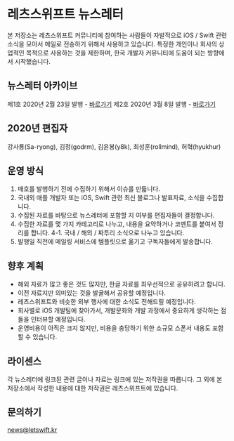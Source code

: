 # 레츠스위프트 뉴스레터 

본 저장소는 레츠스위프트 커뮤니티에 참여하는 사람들이 자발적으로 iOS / Swift 관련 소식을 모아서 메일로 전송하기 위해서 사용하고 있습니다. 특정한 개인이나 회사의 상업적인 목적으로 사용하는 것을 제한하며, 한국 개발자 커뮤니티에 도움이 되는 방향에서 시작했습니다. 

## 뉴스레터 아카이브

제1호 2020년 2월 23일 발행 - [바로가기](https://stib.ee/o202)
제2호 2020년 3월 8일 발행 - [바로가기](https://stib.ee/um12)

## 2020년 편집자

강사룡(Sa-ryong), 김정(godrm), 김윤봉(y8k), 최성훈(rollmind), 허혁(hyukhur)

## 운영 방식

1. 매호를 발행하기 전에 수집하기 위해서 이슈를 만듧니다. 
2. 국내외 애플 개발자 또는 iOS, Swift 관련 최신 블로그나 발표자료, 소식을 수집합니다. 
3. 수집된 자료를 바탕으로 뉴스레터에 포함할 지 여부를 편집자들이 결정합니다. 
4. 수집한 자료를 몇 가지 카테고리로 나누고, 내용을 요약하거나 코멘트를 붙여서 정리를 합니다.
    4-1. 국내 / 해외 / 짜투리 소식으로 나누고 있습니다. 
5. 발행일 직전에 메일링 서비스에 템플릿으로 옮기고 구독자들에게 발송합니다. 

## 향후 계획

- 해외 자료가 많고 좋은 것도 많지만, 한글 자료를 최우선적으로 공유하려고 합니다. 
- 이전 자료지만 의미있는 것을 발굴해서 공유할 예정입니다. 
- 레츠스위프트와 비슷한 외부 행사에 대한 소식도 전해드릴 예정입니다.
- 회사별로 iOS 개발팀에 찾아가서, 개발문화와 개발 과정에서 중요하게 생각하는 점들을 인터뷰할 예정입니다. 
- 운영비용이 아직은 크지 않지만, 비용을 충당하기 위한 소규모 스폰서 내용도 포함할 수 있습니다. 

## 라이센스 

각 뉴스레터에 링크된 관련 글이나 자료는 링크에 있는 저작권을 따릅니다.
그 외에 본 저장소에서 작성한 내용에 대한 저작권은 레츠스위프트에 있습니다. 

## 문의하기

news@letswift.kr 
